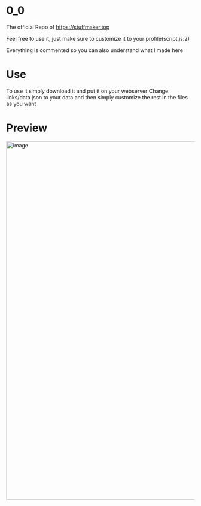 # 0_0

The official Repo of https://stuffmaker.top

Feel free to use it, just make sure to customize it to your profile(script.js:2)

Everything is commented so you can also understand what I made here

# Use
To use it simply download it and put it on your webserver
Change links/data.json to your data and then simply customize the rest in the files as you want
# Preview
<img width="1920" height="958" alt="image" src="https://github.com/user-attachments/assets/29e72d6f-095a-4dc4-8b1f-c4ef105e4190" />
